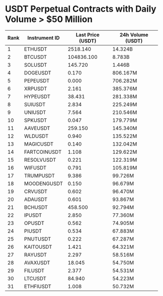 # USDT Perpetual Contracts with Daily Volume > $50 Million

| Rank | Instrument ID | Last Price (USDT) | 24h Volume (USDT) |
|------|---------------|-------------------|-------------------|
| 1 | ETHUSDT | 2518.140 | 14.324B |
| 2 | BTCUSDT | 104836.100 | 8.783B |
| 3 | SOLUSDT | 145.720 | 1.446B |
| 4 | DOGEUSDT | 0.170 | 806.167M |
| 5 | PEPEUSDT | 0.000 | 706.282M |
| 6 | XRPUSDT | 2.161 | 385.376M |
| 7 | HYPEUSDT | 38.431 | 281.338M |
| 8 | SUIUSDT | 2.834 | 225.249M |
| 9 | UNIUSDT | 7.564 | 210.546M |
| 10 | SPKUSDT | 0.047 | 179.779M |
| 11 | AAVEUSDT | 259.150 | 145.340M |
| 12 | WLDUSDT | 0.940 | 135.522M |
| 13 | MAGICUSDT | 0.140 | 132.042M |
| 14 | FARTCOINUSDT | 1.108 | 129.622M |
| 15 | RESOLVUSDT | 0.221 | 122.319M |
| 16 | WIFUSDT | 0.791 | 105.819M |
| 17 | TRUMPUSDT | 9.386 | 99.726M |
| 18 | MOODENGUSDT | 0.150 | 96.679M |
| 19 | CRVUSDT | 0.602 | 96.470M |
| 20 | ADAUSDT | 0.601 | 93.867M |
| 21 | BCHUSDT | 458.500 | 92.794M |
| 22 | IPUSDT | 2.850 | 77.360M |
| 23 | OPUSDT | 0.562 | 74.905M |
| 24 | PIUSDT | 0.534 | 67.883M |
| 25 | PNUTUSDT | 0.222 | 67.287M |
| 26 | KAITOUSDT | 1.421 | 64.321M |
| 27 | RAYUSDT | 2.297 | 58.516M |
| 28 | AVAXUSDT | 18.045 | 54.750M |
| 29 | FILUSDT | 2.377 | 54.531M |
| 30 | LTCUSDT | 84.940 | 54.223M |
| 31 | ETHFIUSDT | 1.008 | 50.732M |

